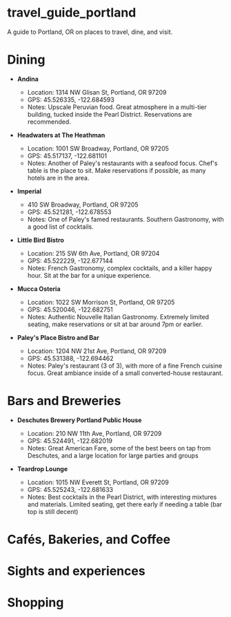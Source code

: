 # travel_guide_portland
A guide to Portland, OR on places to travel, dine, and visit.

# Dining

- __Andina__
  - Location: 1314 NW Glisan St, Portland, OR 97209
  - GPS: 45.526335, -122.684593
  - Notes: Upscale Peruvian food.  Great atmosphere in a multi-tier building, tucked inside the Pearl District. Reservations are recommended.

- __Headwaters at The Heathman__
  - Location: 1001 SW Broadway, Portland, OR 97205
  - GPS: 45.517137, -122.681101
  - Notes: Another of Paley's restaurants with a seafood focus.  Chef's table is the place to sit.  Make reservations if possible, as many hotels are in the area.

- __Imperial__
  - 410 SW Broadway, Portland, OR 97205
  - GPS: 45.521281, -122.678553
  - Notes: One of Paley's famed restaurants.  Southern Gastronomy, with a good list of cocktails.

- __Little Bird Bistro__
  - Location: 215 SW 6th Ave, Portland, OR 97204
  - GPS: 45.522229, -122.677144
  - Notes: French Gastronomy, complex cocktails, and a killer happy hour.  Sit at the bar for a unique experience.

- __Mucca Osteria__
  - Location: 1022 SW Morrison St, Portland, OR 97205
  - GPS: 45.520046, -122.682751
  - Notes: Authentic Nouvelle Italian Gastronomy.  Extremely limited seating, make reservations or sit at bar around 7pm or earlier.

- __Paley's Place Bistro and Bar__
  - Location: 1204 NW 21st Ave, Portland, OR 97209
  - GPS: 45.531388, -122.694462
  - Notes: Paley's restaurant (3 of 3), with more of a fine French cuisine focus.  Great ambiance inside of a small converted-house restaurant.

# Bars and Breweries

- __Deschutes Brewery Portland Public House__
  - Location: 210 NW 11th Ave, Portland, OR 97209
  - GPS: 45.524491, -122.682019
  - Notes: Great American Fare, some of the best beers on tap from Deschutes, and a large location for large parties and groups

- __Teardrop Lounge__
  - Location: 1015 NW Everett St, Portland, OR 97209
  - GPS: 45.525243, -122.681633
  - Notes: Best cocktails in the Pearl District, with interesting mixtures and materials.  Limited seating, get there early if needing a table (bar top is still decent)


# Cafés, Bakeries, and Coffee


# Sights and experiences


# Shopping
